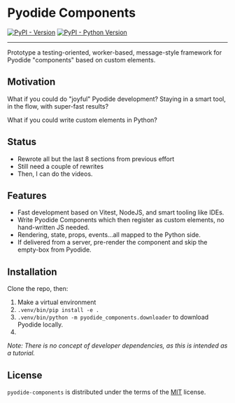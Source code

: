 # Pyodide Components

[![PyPI - Version](https://img.shields.io/pypi/v/pyodide-components.svg)](https://pypi.org/project/pyodide-components)
[![PyPI - Python Version](https://img.shields.io/pypi/pyversions/pyodide-components.svg)](https://pypi.org/project/pyodide-components)

-----

Prototype a testing-oriented, worker-based, message-style framework for Pyodide "components" based on custom elements.

## Motivation

What if you could do "joyful" Pyodide development?
Staying in a smart tool, in the flow, with super-fast results?

What if you could write custom elements in Python?

## Status

- Rewrote all but the last 8 sections from previous effort
- Still need a couple of rewrites
- Then, I can do the videos.

## Features

- Fast development based on Vitest, NodeJS, and smart tooling like IDEs.
- Write Pyodide Components which then register as custom elements, no hand-written JS needed.
- Rendering, state, props, events...all mapped to the Python side.
- If delivered from a server, pre-render the component and skip the empty-box from Pyodide.

## Installation

Clone the repo, then:

1. Make a virtual environment
2. `.venv/bin/pip install -e .`
3. `.venv/bin/python -m pyodide_components.downloader` to download Pyodide locally.
4. 
*Note: There is no concept of developer dependencies, as this is intended as a tutorial.*

## License

`pyodide-components` is distributed under the terms of the [MIT](https://spdx.org/licenses/MIT.html) license.
